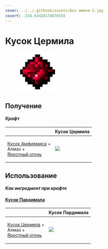 ```yaml
---
cover: ../../.gitbook/assets/Без имени-2.jpg
coverY: -234.63428174878555
---
```


# Кусок Цермила

<figure><img src="../../.gitbook/assets/cermile_lump_128.png" alt=""><figcaption></figcaption></figure>

## Получение

#### _Крафт_

| ㅤ                                                                                                                | Кусок Цермила                                |
| ---------------------------------------------------------------------------------------------------------------- | -------------------------------------------- |
| <p><a href="amthirmis_lump.md">Кусок Амфирмиса</a> +<br>Алмаз +<br><a href="fury_fire.md">Яростный огонь</a></p> | ![](../../.gitbook/assets/cermile\_lump.png) |

## Использование

#### _Как ингредиент при крафте_

#### [Кусок Пардимала](pardimal\_lump.md)

| ㅤ                                                                                                            | Кусок Пардимала                               |
| ------------------------------------------------------------------------------------------------------------ | --------------------------------------------- |
| <p><a href="cermile_lump.md">Кусок Цермила</a> +<br>Алмаз +<br><a href="fury_fire.md">Яростный огонь</a></p> | ![](../../.gitbook/assets/pardimal\_lump.png) |
